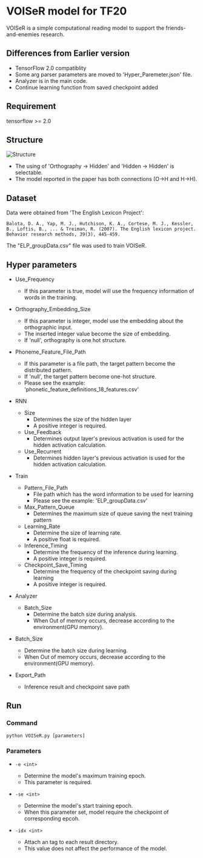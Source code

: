 # VOISeR model for TF20

VOISeR is a simple computational reading model to support the friends-and-enemies research.  

## Differences from Earlier version

* TensorFlow 2.0 compatiblity
* Some arg parser parameters are moved to 'Hyper_Paremeter.json' file.
* Analyzer is in the main code.
* Continue learning function from saved checkpoint added

## Requirement

tensorflow >= 2.0

## Structure
![Structure](https://user-images.githubusercontent.com/17133841/66222115-70035a80-e69e-11e9-8a8e-0bc0ef4c71d7.png)

* The using of 'Orthography → Hidden' and 'Hidden → Hidden' is selectable.
* The model reported in the paper has both connections (O->H and H->H).

## Dataset

Data were obtained from 'The English Lexicon Project':

    Balota, D. A., Yap, M. J., Hutchison, K. A., Cortese, M. J., Kessler, B., Loftis, B., ... & Treiman, R. (2007). The English lexicon project. Behavior research methods, 39(3), 445-459.
    
The "ELP_groupData.csv" file was used to train VOISeR.

## Hyper parameters

* Use_Frequency
    * If this parameter is true, model will use the frequency information of words in the training.

* Orthography_Embedding_Size
    * If this parameter is integer, model use the embedding about the orthographic input.
    * The inserted integer value become the size of embedding.
    * If 'null', orthography is one hot structure.

* Phoneme_Feature_File_Path
    * If this parameter is a file path, the target pattern become the distributed pattern.
    * If 'null', the target pattern become one-hot structure.
    * Please see the example: 'phonetic_feature_definitions_18_features.csv'

* RNN
    * Size
        * Determines the size of the hidden layer
        * A positive integer is required.
    * Use_Feedback
        * Determines output layer's previous activation is used for the hidden activation calculation.
    * Use_Recurrent
        * Determines hidden layer's previous activation is used for the hidden activation calculation.

* Train
    * Pattern_File_Path
        * File path which has the word information to be used for learning
        * Please see the example: 'ELP_groupData.csv'
    * Max_Pattern_Queue
        * Determines the maximum size of queue saving the next training pattern
    * Learning_Rate
        * Determine the size of learning rate.
        * A positive float is required.
    * Inference_Timing
        * Determine the frequency of the inference during learning.
        * A positive integer is required.
    * Checkpoint_Save_Timing
        * Determine the frequency of the checkpoint saving during learning
        * A positive integer is required.

* Analyzer
    * Batch_Size
        * Determine the batch size during analysis.
        * When Out of memory occurs, decrease according to the environment(GPU memory).

* Batch_Size
    * Determine the batch size during learning.
    * When Out of memory occurs, decrease according to the environment(GPU memory).

* Export_Path
    * Inference result and checkpoint save path

## Run

### Command
    python VOISeR.py [parameters]
    
### Parameters

* `-e <int>`
    * Determine the model's maximum training epoch.
    * This parameter is required.

* `-se <int>`
    * Determine the model's start training epoch.
    * When this parameter set, model require the checkpoint of corresponding epcoh.
    
* `-idx <int>`
    * Attach an tag to each result directory.
    * This value does not affect the performance of the model.


